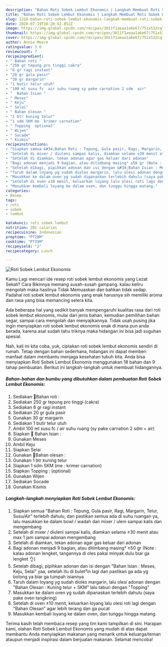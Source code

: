 ```yaml
---
description: "Bahan Roti Sobek Lembut Ekonomis | Langkah Membuat Roti Sobek Lembut Ekonomis Yang Sedap"
title: "Bahan Roti Sobek Lembut Ekonomis | Langkah Membuat Roti Sobek Lembut Ekonomis Yang Sedap"
slug: 1318-bahan-roti-sobek-lembut-ekonomis-langkah-membuat-roti-sobek-lembut-ekonomis-yang-sedap
date: 2020-07-19T16:28:52.852Z
image: https://img-global.cpcdn.com/recipes/3011f1aeaa1a6e67/751x532cq70/roti-sobek-lembut-ekonomis-foto-resep-utama.jpg
thumbnail: https://img-global.cpcdn.com/recipes/3011f1aeaa1a6e67/751x532cq70/roti-sobek-lembut-ekonomis-foto-resep-utama.jpg
cover: https://img-global.cpcdn.com/recipes/3011f1aeaa1a6e67/751x532cq70/roti-sobek-lembut-ekonomis-foto-resep-utama.jpg
author: Annie Moore
ratingvalue: 3.6
reviewcount: 7
recipeingredient:
- " Bahan roti "
- "250 gr tepung pro tinggi cakra"
- "6 gr ragi instant"
- "20 gr gula pasir"
- "30 gr margarin"
- "1 butir telur utuh"
- "100 ml susu fc  air suhu ruang sy pake carnation 2 sdm  air"
- "  Bahan Isian "
- " Meses"
- " Keju"
- " Selai"
- " Bahan olesan "
- "1 btr kuning telur"
- "1 sdm SKM me  krimer carnation"
- " Topping  optional"
- " Wijen"
- " Socade"
- " Kismis"
recipeinstructions:
- "Siapkan semua &#34;Bahan Roti : Tepung, Gula pasir, Ragi, Margarin, Telur, Susu/Air&#34; terlebih dahulu, dan pastikan semua ada di suhu ruangan ya, lalu masukkan ke dalam bowl / wadah dan mixer / uleni sampai kalis dan mengembang"
- "Setelah di mixer / diuleni sampai kalis, diamkan selama ±30 menit atau max 1 jam sampai adonan mengembang"
- "Setelah di diamkan, tekan adonan agar gas keluar dari adonan"
- "Bagi adonan menjadi 9 bagian, atau ditimbang masing² ±50 gr (Note : kalau adonan lengket, tangannya di oles pakai minyak dulu biar ga lengket 👌)"
- "Setelah dibagi, pipihkan adonan dan isi dengan &#34;Bahan Isian : Meses, Keju, Selai&#34; yaa, setelah itu di bulet²in lagi dan pastikan ga ada yg bolong ya biar ga tumpah isiannya"
- "Taruh dalam loyang yg sudah dioles margarin, lalu olesi adonan dengan &#34;Bahan Olesan : Kuning telur + SKM&#34; lalu taburi dengan &#34;Topping&#34;"
- "Masukkan ke dalam oven yg sudah dipanaskan terlebih dahulu (saya pake oven tangkring)"
- "Setelah di oven ±10 menit, keluarkan loyang lalu olesi roti lagi dengan &#34;Bahan Olesan&#34; agar lebih terang dan ga pucat"
- "Masukkan kembali loyang ke dalam oven, dan tunggu hingga matang."
categories:
- Resep
tags:
- roti
- sobek
- lembut

katakunci: roti sobek lembut 
nutrition: 201 calories
recipecuisine: Indonesian
preptime: "PT28M"
cooktime: "PT35M"
recipeyield: "2"
recipecategory: Lunch

---
```



![Roti Sobek Lembut Ekonomis](https://img-global.cpcdn.com/recipes/3011f1aeaa1a6e67/751x532cq70/roti-sobek-lembut-ekonomis-foto-resep-utama.jpg)

Kamu Lagi mencari ide resep roti sobek lembut ekonomis yang Lezat Sekali? Cara Bikinnya memang susah-susah gampang. kalau keliru mengolah maka hasilnya Tidak Memuaskan dan bahkan tidak sedap. Padahal roti sobek lembut ekonomis yang enak harusnya sih memiliki aroma dan rasa yang bisa memancing selera kita.

Ada beberapa hal yang sedikit banyak mempengaruhi kualitas rasa dari roti sobek lembut ekonomis, mulai dari jenis bahan, kemudian pemilihan bahan segar, sampai cara mengolah dan menyajikannya. Tidak usah pusing jika ingin menyiapkan roti sobek lembut ekonomis enak di mana pun anda berada, karena asal sudah tahu triknya maka hidangan ini bisa jadi suguhan spesial.




Nah, kali ini kita coba, yuk, ciptakan roti sobek lembut ekonomis sendiri di rumah. Tetap dengan bahan sederhana, hidangan ini dapat memberi manfaat dalam membantu menjaga kesehatan tubuh kita. Anda bisa menyiapkan Roti Sobek Lembut Ekonomis menggunakan 18 bahan dan 9 tahap pembuatan. Berikut ini langkah-langkah untuk membuat hidangannya.

<!--inarticleads1-->

##### Bahan-bahan dan bumbu yang dibutuhkan dalam pembuatan Roti Sobek Lembut Ekonomis:

1. Sediakan  🍞Bahan roti :
1. Sediakan 250 gr tepung pro tinggi (cakra)
1. Sediakan 6 gr ragi instant
1. Sediakan 20 gr gula pasir
1. Gunakan 30 gr margarin
1. Sediakan 1 butir telur utuh
1. Ambil 100 ml susu fc / air suhu ruang (sy pake carnation 2 sdm + air)
1. Siapkan  🍫 Bahan Isian :
1. Gunakan  Meses
1. Ambil  Keju
1. Siapkan  Selai
1. Gunakan  🍯Bahan olesan :
1. Gunakan 1 btr kuning telur
1. Siapkan 1 sdm SKM (me : krimer carnation)
1. Siapkan  Topping : (optional)
1. Gunakan  Wijen
1. Sediakan  Socade
1. Gunakan  Kismis




<!--inarticleads2-->

##### Langkah-langkah menyiapkan Roti Sobek Lembut Ekonomis:

1. Siapkan semua &#34;Bahan Roti : Tepung, Gula pasir, Ragi, Margarin, Telur, Susu/Air&#34; terlebih dahulu, dan pastikan semua ada di suhu ruangan ya, lalu masukkan ke dalam bowl / wadah dan mixer / uleni sampai kalis dan mengembang
1. Setelah di mixer / diuleni sampai kalis, diamkan selama ±30 menit atau max 1 jam sampai adonan mengembang
1. Setelah di diamkan, tekan adonan agar gas keluar dari adonan
1. Bagi adonan menjadi 9 bagian, atau ditimbang masing² ±50 gr (Note : kalau adonan lengket, tangannya di oles pakai minyak dulu biar ga lengket 👌)
1. Setelah dibagi, pipihkan adonan dan isi dengan &#34;Bahan Isian : Meses, Keju, Selai&#34; yaa, setelah itu di bulet²in lagi dan pastikan ga ada yg bolong ya biar ga tumpah isiannya
1. Taruh dalam loyang yg sudah dioles margarin, lalu olesi adonan dengan &#34;Bahan Olesan : Kuning telur + SKM&#34; lalu taburi dengan &#34;Topping&#34;
1. Masukkan ke dalam oven yg sudah dipanaskan terlebih dahulu (saya pake oven tangkring)
1. Setelah di oven ±10 menit, keluarkan loyang lalu olesi roti lagi dengan &#34;Bahan Olesan&#34; agar lebih terang dan ga pucat
1. Masukkan kembali loyang ke dalam oven, dan tunggu hingga matang.




Terima kasih telah membaca resep yang tim kami tampilkan di sini. Harapan kami, olahan Roti Sobek Lembut Ekonomis yang mudah di atas dapat membantu Anda menyiapkan makanan yang menarik untuk keluarga/teman ataupun menjadi inspirasi dalam berjualan makanan. Selamat mencoba!

